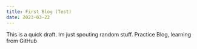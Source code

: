 ```yaml
---
title: First Blog (Test)
date: 2023-03-22
---
```


This is a quick draft. 
Im just spouting random stuff.
Practice Blog, learning from GitHub
